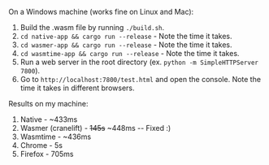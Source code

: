 On a Windows machine (works fine on Linux and Mac):

1. Build the .wasm file by running `./build.sh`.
3. `cd native-app && cargo run --release` - Note the time it takes.
2. `cd wasmer-app && cargo run --release` - Note the time it takes.
2. `cd wasmtime-app && cargo run --release` - Note the time it takes.
4. Run a web server in the root directory (ex. `python -m SimpleHTTPServer 7800`).
5. Go to `http://localhost:7800/test.html` and open the console. Note the time it takes in different browsers.

Results on my machine:

1. Native - ~433ms
2. Wasmer (cranelift) - ~~145s~~ ~448ms -- Fixed :)
3. Wasmtime - ~436ms
3. Chrome - 5s
4. Firefox - 705ms
